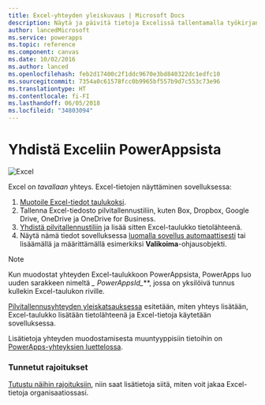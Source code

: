 ```yaml
---
title: Excel-yhteyden yleiskuvaus | Microsoft Docs
description: Näytä ja päivitä tietoja Excelissä tallentamalla työkirjan pilvitallennustiliin ja yhdistämällä sitten sovelluksesi tietoihin.
author: lancedMicrosoft
ms.service: powerapps
ms.topic: reference
ms.component: canvas
ms.date: 10/02/2016
ms.author: lanced
ms.openlocfilehash: feb2d17400c2f1ddc9670e3bd840322dc1edfc10
ms.sourcegitcommit: 7354a0c61578fcc0b9965bf557b9d7c553c73e96
ms.translationtype: HT
ms.contentlocale: fi-FI
ms.lasthandoff: 06/05/2018
ms.locfileid: "34803094"
---
```

# <a name="connect-to-excel-from-powerapps"></a>Yhdistä Exceliin PowerAppsista
![Excel](./media/connection-excel/excelicon.png)

Excel on *tavallaan* yhteys. Excel-tietojen näyttäminen sovelluksessa:

1. [Muotoile Excel-tiedot taulukoksi](https://support.office.com/article/Create-an-Excel-table-in-a-worksheet-E81AA349-B006-4F8A-9806-5AF9DF0AC664).
2. Tallenna Excel-tiedosto pilvitallennustiliin, kuten Box, Dropbox, Google Drive, OneDrive ja OneDrive for Business.
3. [Yhdistä pilvitallennustiliin](../add-manage-connections.md) ja lisää sitten Excel-taulukko tietolähteenä.
4. Näytä nämä tiedot sovelluksessa [luomalla sovellus automaattisesti](../get-started-create-from-data.md) tai lisäämällä ja määrittämällä esimerkiksi **Valikoima**-ohjausobjekti.

> [!NOTE]
> Kun muodostat yhteyden Excel-taulukkoon PowerAppsista, PowerApps luo uuden sarakkeen nimeltä **\_* PowerAppsId_***, jossa on yksilöivä tunnus kullekin Excel-taulukon riville.

[Pilvitallennusyhteyden yleiskatsauksessa](cloud-storage-blob-connections.md) esitetään, miten yhteys lisätään, Excel-taulukko lisätään tietolähteenä ja Excel-tietoja käytetään sovelluksessa.

Lisätietoja yhteyden muodostamisesta muuntyyppisiin tietoihin on [PowerApps-yhteyksien luettelossa](../connections-list.md).

### <a name="known-limitations"></a>Tunnetut rajoitukset
[Tutustu näihin rajoituksiin](cloud-storage-blob-connections.md#sharing-excel-tables), niin saat lisätietoja siitä, miten voit jakaa Excel-tietoja organisaatiossasi.

